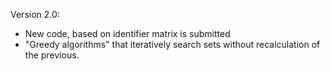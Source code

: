 Version 2.0:
- New code, based on  identifier matrix is submitted
- "Greedy algorithms" that iteratively search sets without recalculation of the previous.
